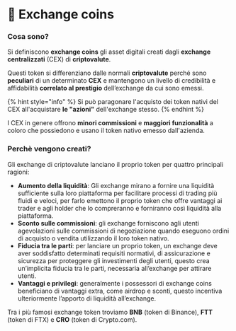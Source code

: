 # 🏫 Exchange coins

### Cosa sono? <a href="#cosa-sono" id="cosa-sono"></a>

Si definiscono **exchange coins** gli asset digitali creati dagli **exchange centralizzati** (CEX) di **criptovalute**.

Questi token si differenziano dalle normali **criptovalute** perché sono **peculiari** di un determinato **CEX** e mantengono un livello di credibilità e affidabilità **correlato al prestigio** dell’exchange da cui sono emessi.

{% hint style="info" %}
Si può paragonare l'acquisto dei token nativi del CEX all'acquistare **le "azioni"** dell'exchange stesso.
{% endhint %}

I CEX in genere offrono **minori commissioni** e **maggiori funzionalità** a coloro che possiedono e usano il token nativo emesso dall'azienda.&#x20;

### Perchè vengono creati? <a href="#perche-vengono-creati" id="perche-vengono-creati"></a>

Gli exchange di criptovalute lanciano il proprio token per quattro principali ragioni:

* **Aumento della liquidità**: Gli exchange mirano a fornire una liquidità sufficiente sulla loro piattaforma per facilitare processi di trading più fluidi e veloci, per farlo emettono il proprio token che offre vantaggi ai trader e agli holder che lo compreranno e forniranno così liquidità alla piattaforma.
* **Sconto sulle commissioni**: gli exchange forniscono agli utenti agevolazioni sulle commissioni di negoziazione quando eseguono ordini di acquisto o vendita utilizzando il loro token nativo.
* **Fiducia tra le parti**: per lanciare un proprio token, un exchange deve aver soddisfatto determinati requisiti normativi, di assicurazione e sicurezza per proteggere gli investimenti degli utenti, questo crea un’implicita fiducia tra le parti, necessaria all’exchange per attirare utenti.
* **Vantaggi e privilegi**: generalmente i possessori di exchange coins beneficiano di vantaggi extra, come airdrop e sconti, questo incentiva ulteriormente l’apporto di liquidità all’exchange.

Tra i più famosi exchange token troviamo **BNB** (token di Binance), **FTT** (token di FTX) e **CRO** (token di Crypto.com).
